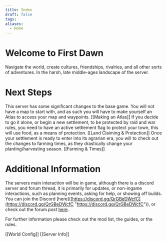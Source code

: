 ```yaml
---
title: Index
draft: false
tags: 
aliases:
  - Home
---
```

 
# Welcome to First Dawn

Navigate the world, create cultures, friendships, rivalries, and all other sorts of adventures. In the harsh, late middle-ages landscape of the server.

# Next Steps

This server has some significant changes to the base game. You will not have a map to start with, and as such you will have to make yourself an Atlas to access your map and waypoints.
[[Making an Atlas]]
If you decide to go it alone, or begin a new settlement, to be protected by raid and war rules, you need to have an active settlement flag to protect your town, this will use food, as a means of protection.
[[Land Claiming & Protection]]
Once your settlement is ready to enter into its agrarian era, you will to check out the changes to farming times, as they drastically change your planting/harvesting season.
[[Farming & Times]]

# Additional Information
The servers main interaction will be in game, although there is a discord server and forum thread, it is primarily for updates, or non-ingame interactions,  such as planning events, asking for help, or showing off builds. You can join the Discord [here]([https://discord.gg/QrGBeDWcfC](https://discord.gg/QrGBeDWcfC "https://discord.gg/QrGBeDWcfC")), or check out the forum post [here](https://www.vintagestory.at/forums/topic/13598-gauging-interest-in-a-homo-sapiens-civ-server/).

For further information please check out the mod list, the guides, or the rules.

[[World Config]]
[[Server Info]]